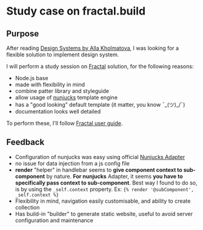 # Study case on fractal.build

## Purpose
After reading [Design Systems by Alla Kholmatova](https://www.smashingmagazine.com/design-systems-book/), I was looking for a flexible solution to implement design system.

I will perform a study session on [Fractal](http://fractal.build/) solution, for the following reasons:
- Node.js base
- made with flexibility in mind
- combine patter library and styleguide
- allow usage of [nunjucks](https://mozilla.github.io/nunjucks/) template engine
- has a "good looking" default template (it matter, you know ¯\_(ツ)_/¯)
- documentation looks well detailed

To perform these, I'll follow [Fractal user guide](http://fractal.build/guide).

## Feedback

- Configuration of nunjucks was easy using official [Nunjucks Adapter](https://github.com/frctl/nunjucks)
- no issue for data injection from a js config file
- __render__ "helper" in handlebar seems to __give component context to sub-component__ by nature.
  __For nunjucks__ Adapter, it seems __you have to specifically pass context to sub-component__. Best way I found
  to do so, is by using the `_self.context` property. Ex: `{% render '@subComponent', _self.context %}`
- Flexibility in mind, navigation easily customisable, and ability to create collection
- Has build-in "builder" to generate static website, useful to avoid server configuration and maintenance
